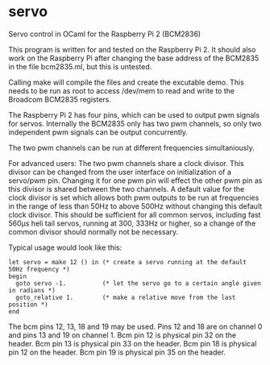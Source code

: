 # servo
Servo control in OCaml for the Raspberry Pi 2 (BCM2836)

This program is written for and tested on the Raspberry Pi 2.
It should also work on the Raspberry Pi after changing the base address of the BCM2835 in the file bcm2835.ml,
but this is untested.

Calling make will compile the files and create the excutable demo.
This needs to be run as root to access /dev/mem to read and write to the Broadcom BCM2835 registers.

The Raspberry Pi 2 has four pins, which can be used to output pwm signals for servos.
Internally the BCM2835 only has two pwm channels, so only two independent pwm signals can be output concurrently.

The two pwm channels can be run at different frequencies simultaniously.

For advanced users: The two pwm channels share a clock divisor.
This divisor can be changed from the user interface on initialization of a servo/pwm pin.
Changing it for one pwm pin will effect the other pwm pin as this divisor is shared between the two channels.
A default value for the clock divisor is set which allows both pwm outputs to be run at frequencies in the range of
less than 50Hz to above 500Hz without changing this default clock divisor.
This should be sufficient for all common servos, including fast 560µs heli tail servos, running at 300, 333Hz or higher,
so a change of the common divisor should normally not be necessary.

Typical usage would look like this:

    let servo = make 12 () in (* create a servo running at the default 50Hz frequency *)
    begin
      goto servo -1.          (* let the servo go to a certain angle given in radians *)
      goto_relative 1.        (* make a relative move from the last position *)
    end

The bcm pins 12, 13, 18 and 19 may be used. Pins 12 and 18 are on channel 0 and pins 13 and 19 on channel 1.
Bcm pin 12 is physical pin 32 on the header.
Bcm pin 13 is physical pin 33 on the header.
Bcm pin 18 is physical pin 12 on the header.
Bcm pin 19 is physical pin 35 on the header.

